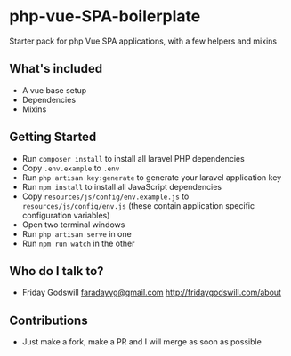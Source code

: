 # php-vue-SPA-boilerplate
Starter pack for php Vue SPA applications, with a few helpers and mixins

## What's included
- A vue base setup
- Dependencies
- Mixins 

## Getting Started
- Run `composer install` to install all laravel PHP dependencies
- Copy `.env.example` to `.env` 
- Run `php artisan key:generate` to generate your laravel application key
- Run `npm install` to install all JavaScript dependencies
- Copy `resources/js/config/env.example.js` to `resources/js/config/env.js` (these contain application specific configuration variables)
- Open two terminal windows
- Run `php artisan serve` in one 
- Run `npm run watch` in the other

## Who do I talk to?
- Friday Godswill <faradayyg@gmail.com> <http://fridaygodswill.com/about> 

## Contributions
- Just make a fork, make a PR and I will merge as soon as possible
